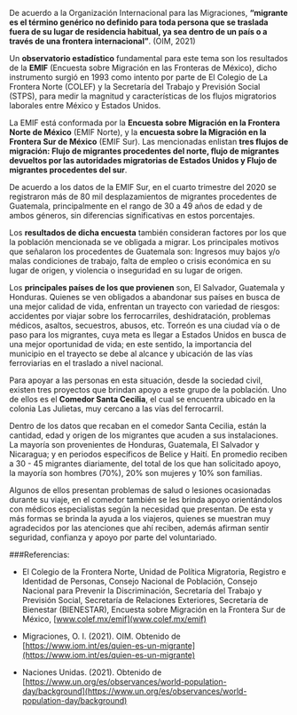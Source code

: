 
De acuerdo a la Organización Internacional para las Migraciones, **“migrante es el término genérico no definido para toda persona que se traslada fuera de su lugar de residencia habitual, ya sea dentro de un país o a través de una frontera internacional”**. (OIM, 2021)

Un **observatorio estadístico** fundamental para este tema son los resultados de la **EMIF** (Encuesta sobre Migración en las Fronteras de México), dicho instrumento surgió en 1993 como intento por parte de El Colegio de La Frontera Norte (COLEF) y la Secretaría del Trabajo y Previsión Social (STPS), para medir la magnitud y características de los flujos migratorios laborales entre México y Estados Unidos.

La EMIF está conformada por la **Encuesta sobre Migración en la Frontera Norte de México** (EMIF Norte), y la **encuesta sobre la Migración en la Frontera Sur de México** (EMIF Sur). Las mencionadas enlistan **tres flujos de migración: Flujo de migrantes procedentes del norte, flujo de migrantes devueltos por las autoridades migratorias de Estados Unidos y Flujo de migrantes procedentes del sur**.

De acuerdo a los datos de la EMIF Sur, en el cuarto trimestre del 2020 se registraron más de 80 mil desplazamientos de migrantes procedentes de Guatemala, principalmente en el rango de 30 a 49 años de edad y de ambos géneros, sin diferencias significativas en estos porcentajes.

Los **resultados de dicha encuesta** también consideran factores por los que la población mencionada se ve obligada a migrar. Los principales motivos que señalaron los procedentes de Guatemala son: Ingresos muy bajos y/o malas condiciones de trabajo, falta de empleo o crisis económica en su lugar de origen, y violencia o inseguridad en su lugar de origen.

Los **principales países de los que provienen** son, El Salvador, Guatemala y Honduras. Quienes se ven obligados a abandonar sus países en busca de una mejor calidad de vida, enfrentan un trayecto con variedad de riesgos: accidentes por viajar sobre los ferrocarriles, deshidratación, problemas médicos, asaltos, secuestros, abusos, etc.
Torreón es una ciudad vía o de paso para los migrantes, cuya meta es llegar a Estados Unidos en busca de una mejor oportunidad de vida; en este sentido, la importancia del municipio en el trayecto se debe al alcance y ubicación de las vías ferroviarias en el traslado a nivel nacional.

Para apoyar a las personas en esta situación, desde la sociedad civil, existen tres proyectos que brindan apoyo a este grupo de la población. Uno de ellos es el **Comedor Santa Cecilia**, el cual se encuentra ubicado en la colonia Las Julietas, muy cercano a las vías del ferrocarril.

Dentro de los datos que recaban en el comedor Santa Cecilia, están la cantidad, edad y origen de los migrantes que acuden a sus instalaciones. La mayoría son provenientes de Honduras, Guatemala, El Salvador y Nicaragua; y en periodos específicos de Belice y Haití.  En promedio reciben a 30 - 45 migrantes diariamente, del total de los que han solicitado apoyo, la mayoría son hombres (70%), 20% son mujeres y 10% son familias.

Algunos de ellos presentan problemas de salud o lesiones ocasionadas durante su viaje, en el comedor también se les brinda apoyo orientándolos con médicos especialistas según la necesidad que presentan.  De esta y más formas se brinda la ayuda a los viajeros, quienes se muestran muy agradecidos por las atenciones que ahí reciben, además afirman sentir seguridad, confianza y apoyo por parte del voluntariado.





###Referencias:


- El Colegio de la Frontera Norte, Unidad de Política Migratoria, Registro e Identidad de Personas, Consejo Nacional de Población, Consejo Nacional para Prevenir la Discriminación, Secretaría del Trabajo y Previsión Social, Secretaría de Relaciones Exteriores, Secretaría de Bienestar (BIENESTAR), Encuesta sobre Migración en la Frontera Sur de México, [www.colef.mx/emif](www.colef.mx/emif)

- Migraciones, O. I. (2021). OIM. Obtenido de [https://www.iom.int/es/quien-es-un-migrante](https://www.iom.int/es/quien-es-un-migrante)

- Naciones Unidas. (2021). Obtenido de [https://www.un.org/es/observances/world-population-day/background](https://www.un.org/es/observances/world-population-day/background)

